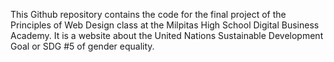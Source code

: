 This Github repository contains the code for the final project of the Principles of Web Design class at the Milpitas High School Digital Business Academy. It is a website about the United Nations Sustainable Development Goal or SDG #5 of gender equality.
